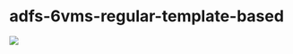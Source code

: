 # adfs-6vms-regular-template-based

<a href="https://portal.azure.com/#create/Microsoft.Template/uri/https%3A%2F%2Fraw.githubusercontent.com%2Fnl3-account%2Fadfs-6vms-regular-template-based-server-2022%2Fmaster%2Fazuredeploy.json" target="_blank">
    <img src="http://azuredeploy.net/deploybutton.png"/>
</a>
